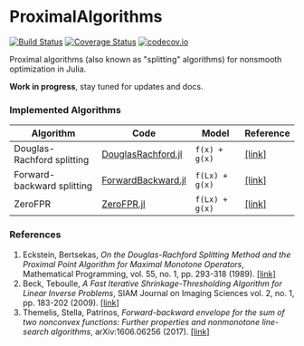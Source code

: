 # ProximalAlgorithms

[![Build Status](https://travis-ci.org/kul-forbes/ProximalAlgorithms.jl.svg?branch=master)](https://travis-ci.org/kul-forbes/ProximalAlgorithms.jl)
[![Coverage Status](https://coveralls.io/repos/kul-forbes/ProximalAlgorithms.jl/badge.svg?branch=master&service=github)](https://coveralls.io/github/kul-forbes/ProximalAlgorithms.jl?branch=master)
[![codecov.io](http://codecov.io/github/kul-forbes/ProximalAlgorithms.jl/coverage.svg?branch=master)](http://codecov.io/github/kul-forbes/ProximalAlgorithms.jl?branch=master)

Proximal algorithms (also known as "splitting" algorithms) for nonsmooth optimization in Julia.

**Work in progress**, stay tuned for updates and docs.

### Implemented Algorithms

Algorithm                  | Code                                                    | Model          | Reference
---------------------------|---------------------------------------------------------|----------------|----------------------
Douglas-Rachford splitting | [DouglasRachford.jl](src/algorithms/DouglasRachford.jl) | `f(x) + g(x)`  | [[link]][1]
Forward-backward splitting | [ForwardBackward.jl](src/algorithms/ForwardBackward.jl) | `f(Lx) + g(x)` | [[link]][2]
ZeroFPR                    | [ZeroFPR.jl](src/algorithms/ZeroFPR.jl)                 | `f(Lx) + g(x)` | [[link]][3]

### References

1. Eckstein, Bertsekas, *On the Douglas-Rachford Splitting Method and the Proximal Point Algorithm for Maximal Monotone Operators*, Mathematical Programming, vol. 55, no. 1, pp. 293-318 (1989). [[link]][1]
2. Beck, Teboulle, *A Fast Iterative Shrinkage-Thresholding Algorithm for Linear Inverse Problems*, SIAM Journal on Imaging Sciences vol. 2, no. 1, pp. 183-202 (2009). [[link]][2]
3. Themelis, Stella, Patrinos, *Forward-backward envelope for the sum of two nonconvex functions: Further properties and nonmonotone line-search algorithms*, arXiv:1606.06256 (2017). [[link]][3]

[1]: https://link.springer.com/article/10.1007/BF01581204
[2]: http://epubs.siam.org/doi/abs/10.1137/080716542
[3]: https://arxiv.org/abs/1606.06256
